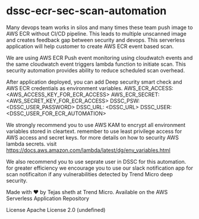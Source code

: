 # dssc-ecr-sec-scan-automation
  Many devops team works in silos and many times these team push image to AWS ECR without CI/CD pipeline. This leads to multiple unscanned image and creates feedback gap between security and devops. This serverless application will help customer to create AWS ECR event based scan.

We are using AWS ECR Push event monitoring using cloudwatch events and the same cloudwatch event triggers lambda function to initiate scan. This security automation provides ability to reduce scheduled scan overhead.

After application deployed, you can add Deep security smart check and AWS ECR credentials as environment variables.
AWS_ECR_ACCESS: <AWS_ACCESS_KEY_FOR_ECR_ACCESS>
AWS_ECR_SECRET: <AWS_SECRET_KEY_FOR_ECR_ACCESS>
DSSC_PSW: <DSSC_USER_PASSWORD>
DSSC_URL: <DSSC_URL>
DSSC_USER: <DSSC_USER_FOR_ECR_AUTOMATION>

  We strongly recommend you to use AWS KAM to encrypt all environment variables stored in cleartext. remember to use least privilege access for AWS access and secret keys. for more details on how to security AWS lambda secrets. visit https://docs.aws.amazon.com/lambda/latest/dg/env_variables.html

  We also recommend you to use seprate user in DSSC for this automation. for greater efficiency we encourage you to use our slack notification app for scan notificaiton if any vulnerabilities detected by Trend Micro deep security.



Made with ❤️ by Tejas sheth at Trend Micro. Available on the AWS Serverless Application Repository

License
Apache License 2.0 (undefined)

